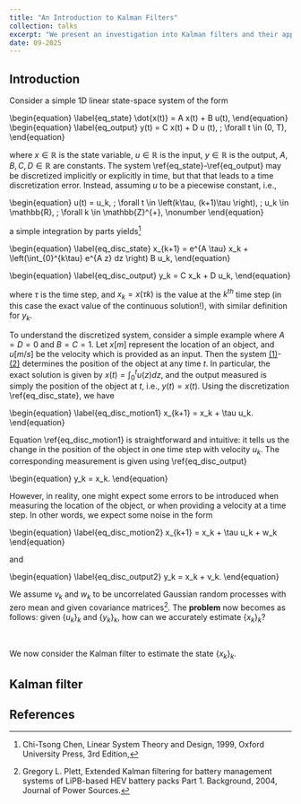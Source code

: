 ```yaml
---
title: "An Introduction to Kalman Filters"
collection: talks
excerpt: "We present an investigation into Kalman filters and their applications in BMS"
date: 09-2025
---
```


## Introduction

Consider a simple 1D linear state-space system of the form 

\begin{equation}
\label{eq_state}
\dot{x(t)} = A x(t) + B u(t),
\end{equation}
\begin{equation}
\label{eq_output}
y(t) = C x(t) + D u (t), \; \forall t \in (0, T),
\end{equation}

where $x \in \mathbb{R}$ is the state variable, $u \in \mathbb{R}$ is the input, $y \in \mathbb{R}$ is the output, $A, B, C, D \in \mathbb{R}$ are constants. The system \ref{eq_state}-\ref{eq_output} may be discretized implicitly or explicitly in time, but that that leads to a time discretization error. Instead, assuming $u$ to be a piecewise constant, i.e., 

\begin{equation}
u(t) = u_k, \; \forall t \in \left(k\tau, (k+1)\tau \right), \; u_k \in \mathbb{R}, \; \forall k \in \mathbb{Z}^{+}, \nonumber
\end{equation}

 a simple integration by parts yields[^1]

\begin{equation}
\label{eq_disc_state}
x_{k+1} = e^{A \tau} x_k + \left(\int_{0}^{k\tau} e^{A z} dz \right) B u_k,
\end{equation}

\begin{equation}
\label{eq_disc_output}
y_k = C x_k + D u_k,
\end{equation}

where $\tau$ is the time step, and $x_k = x(\tau k)$ is the value at the $k^{th}$ time step (in this case the exact value of the continuous solution!), with similar definition for $y_k$.

To understand the discretized system, consider a simple example where $A = D = 0$ and $B = C = 1$. Let $x [m]$ represent the location of an object, and $u [m/s]$ be the velocity which is provided as an input. Then the system [(1)](#eq_state)-[(2)](#eq_output) determines the position of the object at any time $t$. In particular, the exact solution is given by $x(t) = \int_{0}^t u(z)dz$, and the output measured is simply the position of the object at $t$, i.e., $y(t) = x(t)$. Using the discretization \ref{eq_disc_state}, we have 

\begin{equation}
\label{eq_disc_motion1}
x_{k+1} = x_k + \tau u_k.
\end{equation}

Equation \ref{eq_disc_motion1} is straightforward and intuitive: it tells us the change in the position of the object in one time step with velocity $u_k$. The corresponding measurement is given using \ref{eq_disc_output}

\begin{equation}
y_k = x_k.
\end{equation}

However, in reality, one might expect some errors to be introduced when measuring the location of the object, or when providing a velocity at a time step. In other words, we expect some noise in the form 

\begin{equation}
\label{eq_disc_motion2}
x_{k+1} = x_k + \tau u_k + w_k
\end{equation}

and 

\begin{equation}
\label{eq_disc_output2}
y_k = x_k + v_k.
\end{equation}

We assume $v_k$ and $w_k$ to be uncorrelated Gaussian random processes with zero mean and given covariance matrices[^2]. The **problem** now becomes as follows: given $\{u_k\}_k$ and $\{y_k\}_k$, how can we accurately estimate $\{x_k\}_k$? 

<br>

We now consider the Kalman filter to estimate the state $\{ x_k\}_k$.

## Kalman filter


## References
[^1]: Chi-Tsong Chen, Linear System Theory and Design, 1999, Oxford University Press, 3rd Edition,
[^2]: Gregory L. Plett, Extended Kalman filtering for battery management systems of LiPB-based HEV battery packs
Part 1. Background, 2004, Journal of Power Sources.

